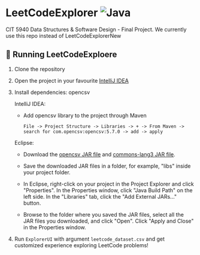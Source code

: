 # LeetCodeExplorer ![Java](https://img.shields.io/badge/java-%23ED8B00.svg?style=flat-square&logo=openjdk&logoColor=white)

CIT 5940 Data Structures &amp; Software Design - Final Project. We currently use this repo instead of LeetCodeExplorerNew

## 🚀 Running LeetCodeExploere

1. Clone the repository

2. Open the project in your favourite [IntelliJ IDEA](https://www.jetbrains.com/idea/)

3. Install dependencies: opencsv

    IntelliJ IDEA:
    
    - Add opencsv library to the project through Maven 
    
      `File -> Project Structure -> Libraries -> + -> From Maven -> search for com.opencsv:opencsv:5.7.0 -> add -> apply`
      
    Eclipse:
    
    - Download the [opencsv JAR file](https://sourceforge.net/projects/opencsv/) and [commons-lang3 JAR file](https://jar-download.com/artifacts/com.opencsv/opencsv/4.1/source-code).

    - Save the downloaded JAR files in a folder, for example, "libs" inside your project folder.

    - In Eclipse, right-click on your project in the Project Explorer and click "Properties". In the Properties window, click "Java Build Path" on the left side. In the "Libraries" tab, click the "Add External JARs..." button.

    - Browse to the folder where you saved the JAR files, select all the JAR files you downloaded, and click "Open". Click "Apply and Close" in the Properties window.

4. Run `ExplorerUI` with argument `leetcode_dataset.csv` and get customized experience exploring LeetCode problems!

